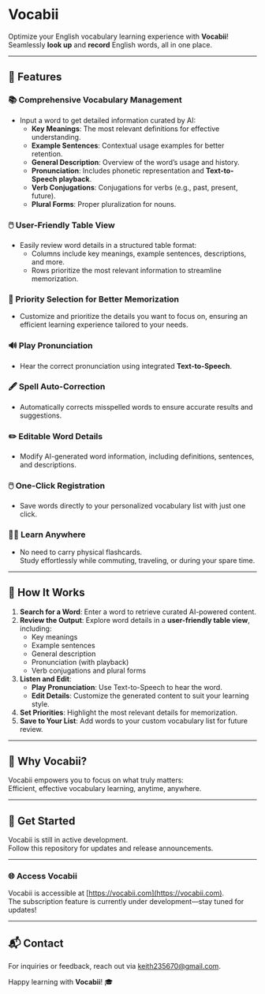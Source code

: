 # Vocabii

Optimize your English vocabulary learning experience with **Vocabii**!  
Seamlessly **look up** and **record** English words, all in one place.

---

## 🚀 Features

### 📚 Comprehensive Vocabulary Management
- Input a word to get detailed information curated by AI:
  - **Key Meanings**: The most relevant definitions for effective understanding.
  - **Example Sentences**: Contextual usage examples for better retention.
  - **General Description**: Overview of the word’s usage and history.
  - **Pronunciation**: Includes phonetic representation and **Text-to-Speech playback**.
  - **Verb Conjugations**: Conjugations for verbs (e.g., past, present, future).
  - **Plural Forms**: Proper pluralization for nouns.

### 🖱️ User-Friendly Table View
- Easily review word details in a structured table format:
  - Columns include key meanings, example sentences, descriptions, and more.
  - Rows prioritize the most relevant information to streamline memorization.

### 🔄 Priority Selection for Better Memorization
- Customize and prioritize the details you want to focus on, ensuring an efficient learning experience tailored to your needs.

### 🔊 Play Pronunciation
- Hear the correct pronunciation using integrated **Text-to-Speech**.

### 🖋️ Spell Auto-Correction
- Automatically corrects misspelled words to ensure accurate results and suggestions.

### ✏️ Editable Word Details
- Modify AI-generated word information, including definitions, sentences, and descriptions.

### 🖱️ One-Click Registration
- Save words directly to your personalized vocabulary list with just one click.

### 🏃‍♂️ Learn Anywhere
- No need to carry physical flashcards.  
  Study effortlessly while commuting, traveling, or during your spare time.

---

## 🔧 How It Works

1. **Search for a Word**: Enter a word to retrieve curated AI-powered content.
2. **Review the Output**: Explore word details in a **user-friendly table view**, including:
   - Key meanings
   - Example sentences
   - General description
   - Pronunciation (with playback)
   - Verb conjugations and plural forms
3. **Listen and Edit**:
   - **Play Pronunciation**: Use Text-to-Speech to hear the word.
   - **Edit Details**: Customize the generated content to suit your learning style.
4. **Set Priorities**: Highlight the most relevant details for memorization.
5. **Save to Your List**: Add words to your custom vocabulary list for future review.

---

## 🎯 Why Vocabii?

Vocabii empowers you to focus on what truly matters:  
Efficient, effective vocabulary learning, anytime, anywhere.

---

## 📩 Get Started

Vocabii is still in active development.  
Follow this repository for updates and release announcements.

---

### 🌐 Access Vocabii
Vocabii is accessible at [https://vocabii.com](https://vocabii.com).  
The subscription feature is currently under development—stay tuned for updates!

---

## 📬 Contact

For inquiries or feedback, reach out via [keith235670@gmail.com](mailto:keith235670@gmail.com).  

Happy learning with **Vocabii**! 🎓

